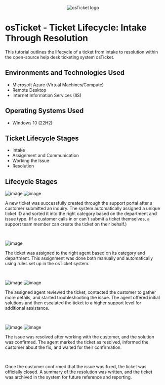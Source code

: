 <p align="center">
<img src="https://i.imgur.com/Clzj7Xs.png" alt="osTicket logo"/>
</p>

<h1>osTicket - Ticket Lifecycle: Intake Through Resolution</h1>
This tutorial outlines the lifecycle of a ticket from intake to resolution within the open-source help desk ticketing system osTicket.<br />


<h2>Environments and Technologies Used</h2>

- Microsoft Azure (Virtual Machines/Compute)
- Remote Desktop
- Internet Information Services (IIS)

<h2>Operating Systems Used </h2>

- Windows 10</b> (22H2)

<h2>Ticket Lifecycle Stages</h2>

- Intake
- Assignment and Communication
- Working the Issue
- Resolution

<h2>Lifecycle Stages</h2>


<p>
  
![image](https://github.com/user-attachments/assets/56e848ca-d84c-4c78-a19f-ac5ace130b05)
![image](https://github.com/user-attachments/assets/008afaf2-e598-454e-9358-cc05bf6bd1a2)

</p>
<p>
  
A new ticket was successfully created through the support portal after a customer submitted an inquiry. The system automatically assigned a unique ticket ID and sorted it into the right category based on the department and issue type. (If a customer calls in or can't submit a ticket themselves, a support team member can create the ticket on their behalf.)

</p>
<br />

<p>
  
![image](https://github.com/user-attachments/assets/c563c8fe-8230-4b3c-bf8f-77df200d6514)

</p>
<p>
  
The ticket was assigned to the right agent based on its category and department. This assignment was done both manually and automatically using rules set up in the osTicket system.

</p>
<br />

![image](https://github.com/user-attachments/assets/3278b4ce-7b90-4bac-a1e1-855deb0bf477)
![image](https://github.com/user-attachments/assets/3d986930-a346-46e6-bd73-62db01482099)

The assigned agent reviewed the ticket, contacted the customer to gather more details, and started troubleshooting the issue. The agent offered initial solutions and then escalated the ticket to a higher support level for additional assistance.
  
</p>
<br />

<p>

![image](https://github.com/user-attachments/assets/f668b6e3-51fb-4524-8917-c20b810f4aae)
![image](https://github.com/user-attachments/assets/fae1d475-3b24-402f-aaaf-d5b61b03e990)

</p>
<p>
  
The issue was resolved after working with the customer, and the solution was confirmed. The agent marked the ticket as resolved, informed the customer about the fix, and waited for their confirmation.
  
</p>
<br />

Once the customer confirmed that the issue was fixed, the ticket was officially closed. A summary of the resolution was written, and the ticket was archived in the system for future reference and reporting.

</p>
<br />
